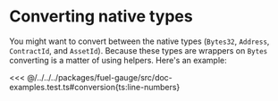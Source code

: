 # Converting native types

You might want to convert between the native types (`Bytes32`, `Address`, `ContractId`, and `AssetId`). Because these types are wrappers on `Bytes` converting is a matter of using helpers. Here's an example:

<<< @/../../../packages/fuel-gauge/src/doc-examples.test.ts#conversion{ts:line-numbers}
